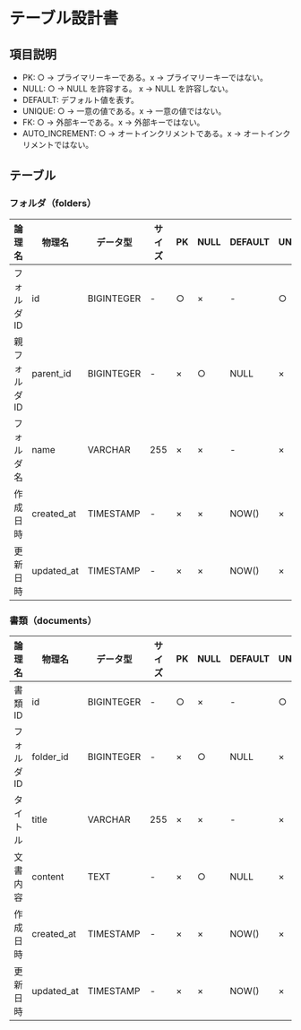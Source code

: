 # テーブル設計書

## 項目説明

- PK: ○ → プライマリーキーである。x → プライマリーキーではない。  
- NULL: ○ → NULL を許容する。 x → NULL を許容しない。  
- DEFAULT: デフォルト値を表す。  
- UNIQUE: ○ → 一意の値である。x → 一意の値ではない。  
- FK: ○ → 外部キーである。x → 外部キーではない。  
- AUTO_INCREMENT: ○ → オートインクリメントである。x → オートインクリメントではない。 

## テーブル
### フォルダ（folders）

| 論理名        | 物理名     | データ型   | サイズ | PK  | NULL | DEFAULT | UNIQUE | FK  | AUTO_INCREMENT |
| ------------- | ---------- | ---------- | ------ | --- | ---- | ------- | ------ | --- | -------------- |
| フォルダID    | id         | BIGINTEGER | -      | ○   | ×    | -       | ○      | ×   | ○              |
| 親フォルダID  | parent_id  | BIGINTEGER | -      | ×   | ○    | NULL    | ×      | x   | x              |
| フォルダ名    | name       | VARCHAR    | 255    | ×   | ×    | -       | ×      | ×   | x              |
| 作成日時      | created_at | TIMESTAMP  | -      | ×   | ×    | NOW()   | ×      | ×   | x              |
| 更新日時      | updated_at | TIMESTAMP  | -      | ×   | ×    | NOW()   | ×      | ×   | x              |

### 書類（documents）

| 論理名      | 物理名     | データ型   | サイズ | PK  | NULL | DEFAULT | UNIQUE | FK  | AUTO_INCREMENT |
| ----------- | ---------- | ---------- | ------ | --- | ---- | ------- | ------ | --- | -------------- |
| 書類ID      | id         | BIGINTEGER | -      | ○   | ×    | -       | ○      | ×   | ○              |
| フォルダID  | folder_id  | BIGINTEGER | -      | ×   | ○    | NULL    | ×      | x   | x              |
| タイトル    | title      | VARCHAR    | 255    | ×   | ×    | -       | ×      | ×   | x              |
| 文書内容    | content    | TEXT       | -      | ×   | ○    | NULL    | ×      | ×   | x              |
| 作成日時    | created_at | TIMESTAMP  | -      | ×   | ×    | NOW()   | ×      | ×   | x              |
| 更新日時    | updated_at | TIMESTAMP  | -      | ×   | ×    | NOW()   | ×      | ×   | x              |
